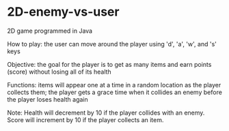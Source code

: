 # 2D-enemy-vs-user

2D game programmed in Java

How to play: the user can move around the player using 'd', 'a', 'w', and 's' keys

Objective: the goal for the player is to get as many items and earn points (score) without losing all of its health

Functions: items will appear one at a time in a random location as the player collects them; the player gets a grace time when it collides an enemy before the player loses health again

Note: Health will decrement by 10 if the player collides with an enemy. Score will increment by 10 if the player collects an item.
